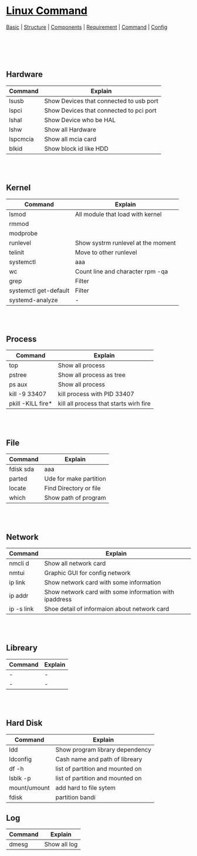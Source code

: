 # [<span style="color:black;">Linux Command</span>](Linux.md)
[Basic](Linux-Basic.md) | [Structure](Linux-Structure.md) | [Components](Linux-Components.md) | [Requirement](Linux-Requirement.md) | [Command](Linux-Command.md) | [Config](Linux-Config.md)

<br>


<br><br>
## Hardware
| Command | Explain |
| ------ | ------ |
| lsusb   | Show Devices that connected to usb port |
| lspci  | Show Devices that connected to pci port  |
| lshal   | Show Device who be HAL |
| lshw  | Show all Hardware |
| lspcmcia   | Show all mcia card |
| blkid  | Show block id like HDD  |


<br><br>
## Kernel
| Command | Explain |
| ------ | ------ |
| lsmod   | All module that load with kernel |
| rmmod  |   |
| modprobe   |  |
| runlevel   | Show systrm runlevel at the moment |
| telinit   | Move to other runlevel |
| systemctl   | aaa |
| wc   | Count line and character rpm -qa | wc -l |
| grep   | Filter |
| systemctl get-default   | Filter |
| systemd-analyze   | - |




<br><br>
## Process
| Command | Explain |
| ------ | ------ |
| top   | Show all process |
| pstree   | Show all process as tree |
| ps aux   | Show all process |
| kill -9 33407   | kill process with PID 33407 |
| pkill -KILL fire* | kill all process that starts wirh fire |



<br><br>
## File
| Command | Explain |
| ------ | ------ |
| fdisk sda   | aaa |
| parted   | Ude for make partition |
| locate   | Find Directory or file |
| which   | Show path of program |


<br><br>
## Network
| Command | Explain |
| ------ | ------ |
| nmcli d   | Show all network card |
| nmtui   | Graphic GUI for config network |
| ip link   | Show network card with some information |
| ip addr   | Show network card with some information with ipaddress |
| ip -s link   | Shoe detail of informaion about network card |


<br><br>
## Libreary
| Command | Explain |
| ------ | ------ |
| -   | - |
| -  | -  |


<br><br>
## Hard Disk
| Command | Explain |
| ------ | ------ |
| ldd   | Show program library dependency |
| ldconfig  | Cash name and path of libreary  |
| df -h  | list of partition and mounted on  |
| lsblk -p  | list of partition and mounted on  |
| mount/umount  | add hard to file sytem  |
| fdisk  | partition bandi  |


## Log
| Command | Explain |
| ------ | ------ |
| dmesg   | Show all log  |

